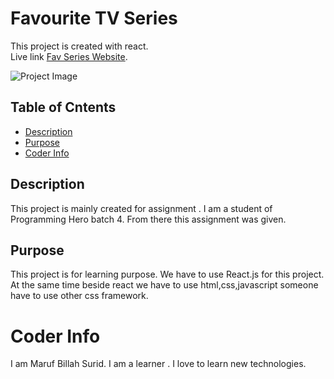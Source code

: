 # Favourite TV Series

This project is created with react. <br/>
Live link [Fav Series Website](https://react-assignment-1-surid.netlify.app/).

![Project Image](https://i.ytimg.com/vi/Rim14e5_Hwc/maxresdefault.jpg)

## Table of Cntents

- [Description](#description)
- [Purpose](#purpose)
- [Coder Info](#coder-info)

## Description

This project is mainly created for assignment . I am a student of Programming Hero batch 4. From there this assignment was given.

## Purpose

This project is for learning purpose. We have to use React.js for this project. At the same time beside react we have to use html,css,javascript someone have to use other css framework.

# Coder Info

I am Maruf Billah Surid. I am a learner . I love to learn new technologies.




